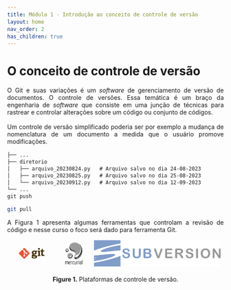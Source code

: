 ```yaml
---
title: Módulo 1 - Introdução ao conceito de controle de versão
layout: home
nav_order: 2
has_children: true
---
```


<h1>O conceito de controle de versão</h1>

<p align = "justify">
O Git e suas variações é um <i>software</i> de gerenciamento de versão de documentos. O controle de versões. Essa temática é um braço da engenharia de <i>software</i> que consiste em uma junção de técnicas para rastrear e controlar alterações sobre um código ou conjunto de códigos.
<br><br>
Um controle de versão simplificado poderia ser por exemplo a mudança de nomenclatura de um documento a medida que o usuário promove modificações.
</p>

```shell
├── ...
├── diretorio               
│   ├── arquivo_20230824.py   # Arquivo salvo no dia 24-08-2023
│   ├── arquivo_20230825.py   # Arquivo salvo no dia 25-08-2023
│   └── arquivo_20230912.py   # Arquivo salvo no dia 12-09-2023
└── ...
git push
```

```bash
git pull
```

<p align = "justify">
A Figura 1 apresenta algumas ferramentas que controlam a revisão de código e nesse curso o foco será dado para ferramenta Git.
</p>

<table>
<thead>
  <tr>
    <td><center><img src="assets/images/git.png" width="60%"></center></td>
    <td><center><img src="assets/images/mercurial.png" width="60%"></center></td>
    <td><center><img src="assets/images/svm.svg" width="600%"></center></td>
  </tr>
</thead>
</table>
<p align = "center"><b>Figure 1.</b> Plataformas de controle de versão.</p>


